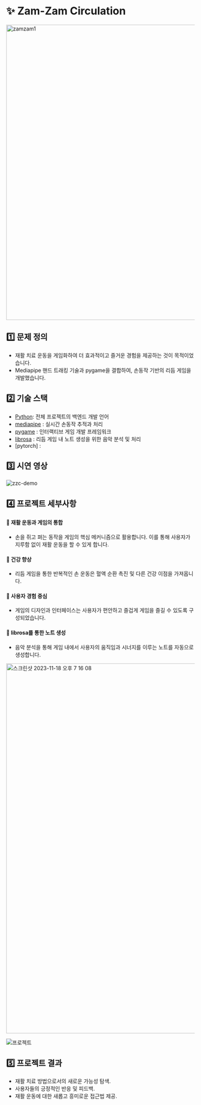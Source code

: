 # ✨ Zam-Zam Circulation
<img width="790" alt="zamzam1" src="https://github.com/ing970/Hand_Tracking_Game/assets/120775224/2d700ee3-db73-4644-9535-644c0d3056f8">


## 1️⃣ 문제 정의
- 재활 치료 운동을 게임화하여 더 효과적이고 즐거운 경험을 제공하는 것이 목적이었습니다.
- Mediapipe 핸드 트래킹 기술과 pygame을 결합하여, 손동작 기반의 리듬 게임을 개발했습니다.

## 2️⃣ 기술 스택
- [Python](https://www.python.org/): 전체 프로젝트의 백엔드 개발 언어
- [mediapipe](https://google.github.io/mediapipe/) : 실시간 손동작 추적과 처리
- [pygame](https://www.pygame.org/) : 인터랙티브 게임 개발 프레임워크
- [librosa](https://librosa.org/) : 리듬 게임 내 노트 생성을 위한 음악 분석 및 처리
- [pytorch] : 

  
## 3️⃣ 시연 영상
![zzc-demo](https://user-images.githubusercontent.com/71575861/227396803-47c1a603-ac0b-413d-9d8e-a151b54a29dc.gif)

## 4️⃣ 프로젝트 세부사항
#### 📍 재활 운동과 게임의 통합
- 손을 쥐고 펴는 동작을 게임의 핵심 메커니즘으로 활용합니다. 이를 통해 사용자가 지루함 없이 재활 운동을 할 수 있게 합니다.
#### 📍 건강 향상
- 리듬 게임을 통한 반복적인 손 운동은 혈액 순환 촉진 및 다른 건강 이점을 가져옵니다.
#### 📍 사용자 경험 중심
- 게임의 디자인과 인터페이스는 사용자가 편안하고 즐겁게 게임을 즐길 수 있도록 구성되었습니다.
#### 📍 librosa를 통한 노트 생성
- 음악 분석을 통해 게임 내에서 사용자의 움직임과 시너지를 이루는 노트를 자동으로 생성합니다.
<img width="990" alt="스크린샷 2023-11-18 오후 7 16 08" src="https://github.com/ing970/Hand_Tracking_Game/assets/120775224/7c6e92dd-67ae-4328-a146-1c6c2e8a8b24">


![프로젝트](https://github.com/ing970/Hand_Tracking_Game/assets/120775224/3cbbc9cc-cfd7-4ae0-a679-b79e205f16f0)


## 5️⃣ 프로젝트 결과
- 재활 치료 방법으로서의 새로운 가능성 탐색.
- 사용자들의 긍정적인 반응 및 피드백.
- 재활 운동에 대한 새롭고 흥미로운 접근법 제공.



